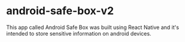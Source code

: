 # android-safe-box-v2
This app called Android Safe Box was built using React Native and it's intended to store sensitive information on android devices.
